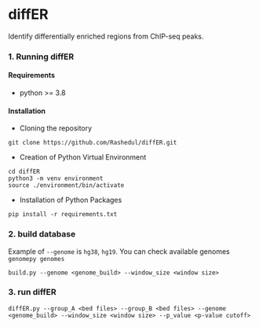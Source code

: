 # diffER
Identify differentially enriched regions from ChIP-seq peaks. 

### 1. Running diffER 

#### Requirements 
- python >= 3.8

#### Installation

 - Cloning the repository

```
git clone https://github.com/Rashedul/diffER.git
```

 - Creation of Python Virtual Environment

```
cd diffER
python3 -m venv environment
source ./environment/bin/activate
```

 - Installation of Python Packages

```
pip install -r requirements.txt
```

### 2. build database
Example of `--genome` is `hg38`, `hg19`.  You can check available genomes `genomepy genomes`

```
build.py --genome <genome_build> --window_size <window size>
```

### 3. run diffER

```
diffER.py --group_A <bed files> --group_B <bed files> --genome <genome_build> --window_size <window size> --p_value <p-value cutoff> 
```
